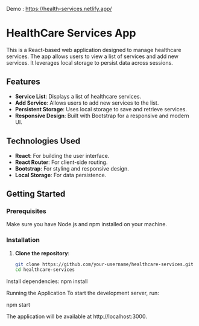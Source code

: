 Demo : https://health-services.netlify.app/


# HealthCare Services App

This is a React-based web application designed to manage healthcare services. The app allows users to view a list of services and add new services. It leverages local storage to persist data across sessions.

## Features

- **Service List**: Displays a list of healthcare services.
- **Add Service**: Allows users to add new services to the list.
- **Persistent Storage**: Uses local storage to save and retrieve services.
- **Responsive Design**: Built with Bootstrap for a responsive and modern UI.

## Technologies Used

- **React**: For building the user interface.
- **React Router**: For client-side routing.
- **Bootstrap**: For styling and responsive design.
- **Local Storage**: For data persistence.

## Getting Started

### Prerequisites

Make sure you have Node.js and npm installed on your machine.

### Installation

1. **Clone the repository**:
   ```bash
   git clone https://github.com/your-username/healthcare-services.git
   cd healthcare-services

Install dependencies:
npm install

Running the Application
To start the development server, run:

npm start

The application will be available at http://localhost:3000.
